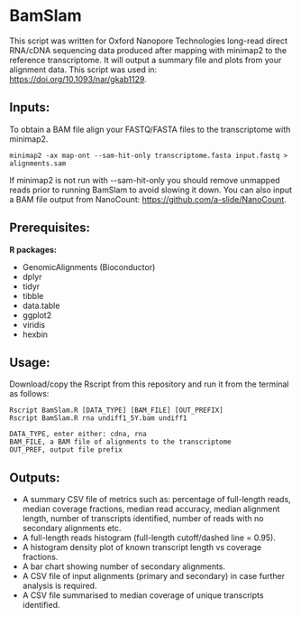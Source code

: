# BamSlam
This script was written for Oxford Nanopore Technologies long-read direct RNA/cDNA sequencing data produced after mapping with minimap2 to the reference transcriptome. It will output a summary file and plots from your alignment data. This script was used in: https://doi.org/10.1093/nar/gkab1129.

## Inputs:
To obtain a BAM file align your FASTQ/FASTA files to the transcriptome with minimap2.
```
minimap2 -ax map-ont --sam-hit-only transcriptome.fasta input.fastq > alignments.sam
```
If minimap2 is not run with --sam-hit-only you should remove unmapped reads prior to running BamSlam to avoid slowing it down. You can also input a BAM file output from NanoCount: https://github.com/a-slide/NanoCount.

## Prerequisites:
<b>R packages:</b>
- GenomicAlignments (Bioconductor)
- dplyr
- tidyr
- tibble
- data.table
- ggplot2
- viridis
- hexbin

## Usage:
Download/copy the Rscript from this repository and run it from the terminal as follows:

```
Rscript BamSlam.R [DATA_TYPE] [BAM_FILE] [OUT_PREFIX]
Rscript BamSlam.R rna undiff1_5Y.bam undiff1

DATA_TYPE, enter either: cdna, rna
BAM_FILE, a BAM file of alignments to the transcriptome
OUT_PREF, output file prefix
```

## Outputs:
- A summary CSV file of metrics such as: percentage of full-length reads, median coverage fractions, median read accuracy, median alignment length, number of transcripts identified, number of reads with no secondary alignments etc.
- A full-length reads histogram (full-length cutoff/dashed line = 0.95). 
- A histogram density plot of known transcript length vs coverage fractions. 
- A bar chart showing number of secondary alignments.
- A CSV file of input alignments (primary and secondary) in case further analysis is required.
- A CSV file summarised to median coverage of unique transcripts identified.
